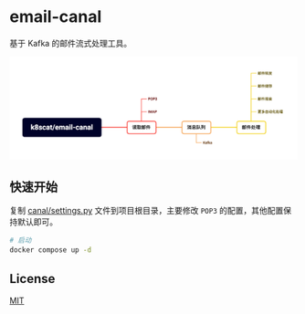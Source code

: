 # email-canal

基于 Kafka 的邮件流式处理工具。

![](./docs/email-canal.png)

## 快速开始

复制 [canal/settings.py](./canal/settings.py) 文件到项目根目录，主要修改 `POP3` 的配置，其他配置保持默认即可。

```bash
# 启动
docker compose up -d
```

## License

[MIT](https://github.com/k8scat/email-canal/blob/main/LICENSE)
